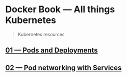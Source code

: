 # Docker Book &mdash; All things Kubernetes
> Kubernetes resources

## [01 &mdash; Pods and Deployments](01-pods-and-deployments)

## [02 &mdash; Pod networking with Services](02-services-pod-networking)
